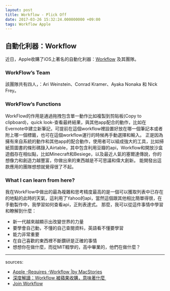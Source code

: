 ```yaml
---
layout: post
title: Workflow - Plick Off
date: 2017-03-26 15:32:24.000000000 +09:00
tags: Workflow Apple
---
```



## 自動化利器：Workflow
近日，Apple收購了iOS上著名的自動化利器：[Workflow](https://itunes.apple.com/app/workflow-powerful-automation/id915249334) 及其團隊。
### WorkFlow’s Team
該團隊共有四人，：Ari Weinstein、Conrad Kramer、Ayaka Nonaka 和 Nick Frey。
### WorkFlow’s Functions
WorkFlow的作用是通過拖拽包含單一動作比如複製到剪貼板(Copy to clipboard)，quick look-查看最終結果，與其他app配合的動作，比如在Evernote中建立新筆記，可提前在這個workflow裡設置好放在哪一個筆記本或者附上哪一個標籤，也可在這個workflow運行的時候再手動選擇和輸入。
正是因為擁有來自系統的動作和其他app的配合動作，使用者可以組成強大的工具，比如掃紙質圖書的條形碼錄入Airtable，其中包含利用豆瓣的api，Workflow和開放沙盒遊戲存在相似點，比如Minecraft和Besiege，以及最近人氣的塞爾達傳說，你的想像力和創造力越豐富，你做出來的東西越是不可思議和偉大創新。
能開發出這款應用的團隊想想就覺得很了不起。
### What I can learn from here?
我在WorkFlow中做出的最為複雜和思考精度最高的是一個可以獲取列表中已存在的地點的此時的天氣，這利用了Yahoo的api，當然這個跟其他相比簡單得很，在手動製作中，我學習如何查看api，正則表達式。
那麼，我可以從這件事情中學習和瞭解到什麼：
- 新一代越來越顯示出改變世界的力量
- 要學會自己動，不懂的自己查閱資料，英語看不懂要學習
- 能力非常重要
- 在自己喜歡的東西裡不斷鑽研是正確的事情
- 想想你在做什麼，而從MIT輟學的，高中畢業的，他們在做什麼？
<!--###Surprise!
\\\There is a Japanese girl in the team.--->














---- 
sources:
 - [Apple -Requires -Workflow |by MacStories](https://techcrunch.com/2017/03/22/apple-has-acquired-workflow-a-powerful-automation-tool-for-ipad-and-iphone/)
 - [深度解讀：Workflow 被蘋果收購，意味著什麼 ](https://sspai.com/post/38438)
 - [Join Workflow](http://blog.ayaka.me/post/143793125932/joining-workflow)

